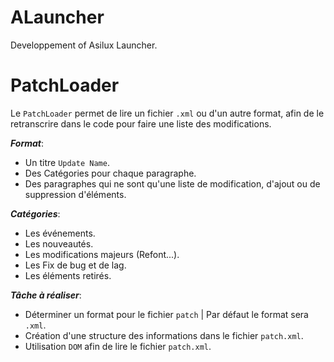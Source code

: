 # ALauncher
Developpement of Asilux Launcher.


# PatchLoader

Le `PatchLoader` permet de lire un fichier `.xml` ou d'un autre format, afin de le retranscrire dans le code pour faire une liste des modifications.


_**Format**_:
- Un titre `Update Name`.
- Des Catégories pour chaque  paragraphe.
- Des paragraphes qui ne sont qu'une liste de modification, d'ajout ou de suppression d'éléments.

_**Catégories**_:
- Les événements.
- Les nouveautés.
- Les modifications majeurs (Refont...).
- Les Fix de bug et de lag.
- Les éléments retirés.

_**Tâche à réaliser**_:
- Déterminer un format pour le fichier `patch` | Par défaut le format sera `.xml`.
- Création d'une structure des informations dans le fichier `patch.xml`.
- Utilisation `DOM` afin de lire le fichier `patch.xml`.
